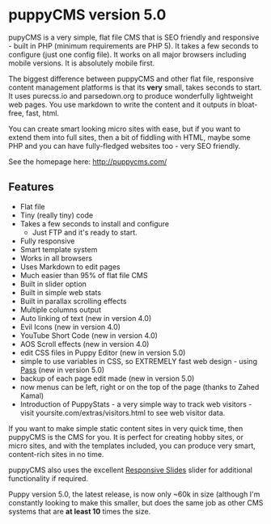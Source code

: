 # puppyCMS version 5.0
pupyCMS is a very simple, flat file CMS that is SEO friendly and responsive - built in PHP (minimum requirements are PHP 5). It takes a few seconds to configure (just one config file). It works on all major browsers including mobile versions. It is absolutely mobile first.

The biggest difference between puppyCMS and other flat file, responsive content management platforms is that its **very** small, takes seconds to start. It uses purecss.io and parsedown.org to produce wonderfully lightweight web pages. You use markdown to write the content and it outputs in bloat-free, fast, html.

You can create smart looking micro sites with ease, but if you want to extend them into full sites, then a bit of fiddling with HTML, maybe some PHP and you can have fully-fledged websites too - very SEO friendly.

See the homepage here: http://puppycms.com/

## Features

* Flat file
* Tiny (really tiny) code
* Takes a few seconds to install and configure
  * Just FTP and it's ready to start.
* Fully responsive
* Smart template system
* Works in all browsers
* Uses Markdown to edit pages
* Much easier than 95% of flat file CMS
* Built in slider option
* Built in simple web stats
* Built in parallax scrolling effects
* Multiple columns output
* Auto linking of text (new in version 4.0)
* Evil Icons (new in version 4.0)
* YouTube Short Code (new in version 4.0)
* AOS Scroll effects (new in version 4.0)
* edit CSS files in Puppy Editor (new in version 5.0)
* simple to use variables in CSS, so EXTREMELY fast web design - using [Pass](https://github.com/jakerb/Pass) (new in version 5.0)
* backup of each page edit made (new in version 5.0)
* now menus can be left, right or on the top of the page (thanks to Zahed Kamal)
* Introduction of PuppyStats - a very simple way to track web visitors - visit yoursite.com/extras/visitors.html to see web visitor data.

If you want to make simple static content sites in very quick time, then puppyCMS is the CMS for you. It is perfect for creating hobby sites, or micro sites, and with the templates included, you can produce very smart, content-rich sites in no time.

puppyCMS also uses the excellent [Responsive Slides](https://github.com/viljamis/ResponsiveSlides.js) slider for additional functionality if required.

Puppy version 5.0, the latest release, is now only ~60k in size (although I'm constantly looking to make this smaller, but does the same job as other CMS systems that are **at least 10** times the size.
